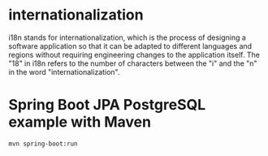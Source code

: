# internationalization
i18n stands for internationalization, which is the process of designing a software application so that it can be adapted to different languages and regions without requiring engineering changes to the application itself. The "18" in i18n refers to the number of characters between the "i" and the "n" in the word "internationalization".


# Spring Boot JPA PostgreSQL example with Maven
```
mvn spring-boot:run
```
